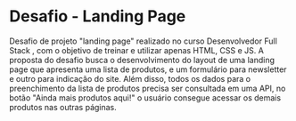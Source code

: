 # Desafio - Landing Page

Desafio de projeto "landing page" realizado no curso Desenvolvedor Full Stack , com o objetivo de treinar e utilizar apenas HTML, CSS e JS.
A proposta do desafio busca o desenvolvimento do layout de uma landing page que apresenta uma lista de produtos, e um formulário para newsletter e outro para indicação do site. Além disso, todos os dados para o preenchimento da lista de produtos precisa ser consultada em uma API, no botão "Ainda mais produtos aqui!" o usuário consegue acessar os demais produtos nas outras páginas.
